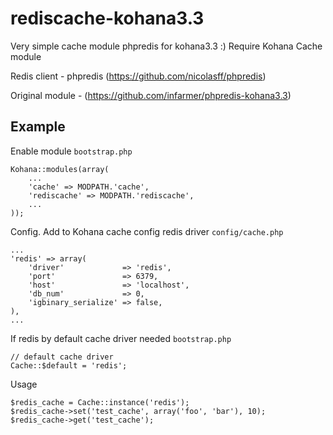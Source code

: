 # rediscache-kohana3.3

Very simple cache module phpredis for kohana3.3 :) Require Kohana Cache module

Redis client - phpredis (https://github.com/nicolasff/phpredis)

Original module - (https://github.com/infarmer/phpredis-kohana3.3)

## Example

Enable module `bootstrap.php`

    Kohana::modules(array(
        ...
        'cache' => MODPATH.'cache',
        'rediscache' => MODPATH.'rediscache',
        ...
    ));

Config. Add to Kohana cache config redis driver `config/cache.php`

    ...
    'redis' => array(
        'driver'             => 'redis',
        'port'               => 6379,
        'host'               => 'localhost',
        'db_num'             => 0,
        'igbinary_serialize' => false,
    ),
    ...

If redis by default cache driver needed `bootstrap.php`

    // default cache driver
    Cache::$default = 'redis';

Usage

    $redis_cache = Cache::instance('redis');
    $redis_cache->set('test_cache', array('foo', 'bar'), 10);
    $redis_cache->get('test_cache');
